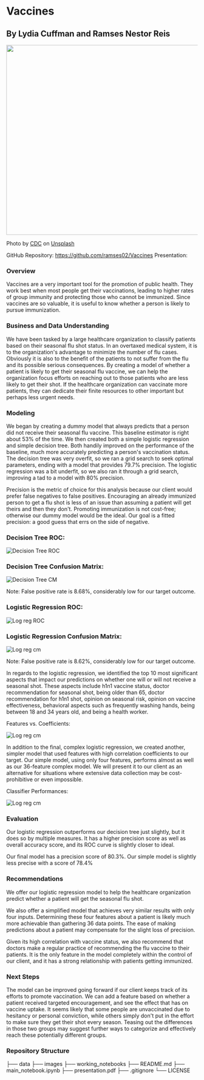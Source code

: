 # Vaccines
## By Lydia Cuffman and Ramses Nestor Reis

<p align="center">
  <img width="800" height="500" src="images/CDC_unsplash.jpg">
</p>
Photo by <a href="https://unsplash.com/@cdc?utm_source=unsplash&utm_medium=referral&utm_content=creditCopyText">CDC</a> on <a href="https://unsplash.com/photos/GZkhG_EvWfY?utm_source=unsplash&utm_medium=referral&utm_content=creditCopyText">Unsplash</a>
 
GitHub Repository: https://github.com/ramses02/Vaccines
Presentation: 

### Overview 
Vaccines are a very important tool for the promotion of public health. They work best when most people get their vaccinations, leading to higher rates of group immunity and protecting those who cannot be immunized. Since vaccines are so valuable, it is useful to know whether a person is likely to pursue immunization.

### Business and Data Understanding
We have been tasked by a large healthcare organization to classify patients based on their seasonal flu shot status. In an overtaxed medical system, it is to the organization's advantage to minimize the number of flu cases. Obviously it is also to the benefit of the patients to not suffer from the flu and its possible serious consequences. By creating a model of whether a patient is likely to get their seasonal flu vaccine, we can help the organization focus efforts on reaching out to those patients who are less likely to get their shot. If the healthcare organization can vaccinate more patients, they can dedicate their finite resources to other important but perhaps less urgent needs.

### Modeling
We began by creating a dummy model that always predicts that a person did not receive their seasonal flu vaccine. This baseline estimator is right about 53% of the time.
We then created both a simple logistic regression and simple decision tree. Both handily improved on the performance of the baseline, much more accurately predicting a person's vaccination status. The decision tree was very overfit, so we ran a grid search to seek optimal parameters, ending with a model that provides 79.7% precision. The logistic regression was a bit underfit, so we also ran it through a grid search, improving a tad to a model with 80% precision.

Precision is the metric of choice for this analysis because our client would prefer false negatives to false positives. Encouraging an already immunized person to get a flu shot is less of an issue than assuming a patient will get theirs and then they don't. Promoting immunization is not cost-free; otherwise our dummy model would be the ideal. Our goal is a fitted precision: a good guess that errs on the side of negative.



### Decision Tree ROC:

![Decision Tree ROC](images/ROCtree.png)

### Decision Tree Confusion Matrix:

![Decision Tree CM](images/conftree.png)

Note: False positive rate is 8.68%, considerably low for our target outcome.

### Logistic Regression ROC:

![Log reg ROC](images/final_log_AUC.png)

### Logistic Regression Confusion Matrix:

![Log reg cm](images/confreg.png)

Note: False positive rate is 8.62%, considerably low for our target outcome.

In regards to the logistic regression, we identified the top 10 most significant aspects that impact our predictions on whether one will or will not receive a seasonal shot. These aspects include h1n1 vaccine status, doctor recommendation for seasonal shot, being older than 65, doctor recommendation for h1n1 shot, opinion on seasonal risk, opinion on vaccine effectiveness, behavioral aspects such as frequently washing hands, being between 18 and 34 years old, and being a health worker.

Features vs. Coefficients:

![Log reg cm](images/features.png)

In addition to the final, complex logistic regression, we created another, simpler model that used features with high correlation coefficients to our target. Our simple model, using only four features, performs almost as well as our 36-feature complex model. We will present it to our client as an alternative for situations where extensive data collection may be cost-prohibitive or even impossible.

Classifier Performances:

![Log reg cm](images/classifier.png)

### Evaluation
Our logistic regression outperforms our decision tree just slightly, but it does so by multiple measures. It has a higher precision score as well as overall accuracy score, and its ROC curve is slightly closer to ideal.

Our final model has a precision score of 80.3%. Our simple model is slightly less precise with a score of 78.4%

### Recommendations
We offer our logistic regression model to help the healthcare organization predict whether a patient will get the seasonal flu shot.

We also offer a simplified model that achieves very similar results with only four inputs. Determining these four features about a patient is likely much more achievable than gathering 36 data points. The ease of making predictions about a patient may compensate for the slight loss of precision.

Given its high correlation with vaccine status, we also recommend that doctors make a regular practice of recommending the flu vaccine to their patients. It is the only feature in the model completely within the control of our client, and it has a strong relationship with patients getting immunized.

### Next Steps
The model can be improved going forward if our client keeps track of its efforts to promote vaccination. We can add a feature based on whether a patient received targeted encouragement, and see the effect that has on vaccine uptake. It seems likely that some people are unvaccinated due to hesitancy or personal conviction, while others simply don't put in the effort to make sure they get their shot every season. Teasing out the differences in those two groups may suggest further ways to categorize and effectively reach these potentially different groups.

### Repository Structure
├── data
├── images
├── working_notebooks
├── README.md
├── main_notebook.ipynb
├── presentation.pdf
├── .gitignore
└── LICENSE